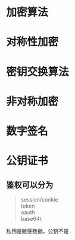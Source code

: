 # 加密算法

# 对称性加密

# 密钥交换算法

# 非对称加密

# 数字签名

# 公钥证书

## 鉴权可以分为

> session/cookie\
> token\
> oauth\
> base64\
> 

 私钥是敏感数据，公钥不是
